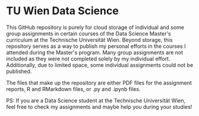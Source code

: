# TU Wien Data Science
This GitHub repository is purely for cloud storage of individual and some group assignments in certain courses of the Data Science Master's curriculum at the Technische Universität Wien. Beyond storage, this repository serves as a way to publish my personal efforts in the courses I attended during the Master's program. Many group assignments are not included as they were not completed solely by my individual effort. Additionally, due to limited space, some individual assignments could not be published.

The files that make up the repository are either PDF files for the assignment reports, R and RMarkdown files, or .py and .ipynb files.

PS: If you are a Data Science student at the Technische Universität Wien, feel free to check my assignments and maybe help you during your studies!
